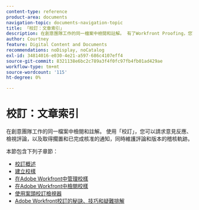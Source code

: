 ```yaml
---
content-type: reference
product-area: documents
navigation-topic: documents-navigation-topic
title: 「校訂：文章索引」
description: 在創意團隊工作的同一檔案中檢閱和註解。 有了Workfront Proofing，您可以請求意見反應、檢視評論，以及取得擱置中及已完成核准的通知，同時維護評論和版本的稽核軌跡。
author: Courtney
feature: Digital Content and Documents
recommendations: noDisplay, noCatalog
exl-id: 34814016-e030-4e21-a597-686c4107eff4
source-git-commit: 8321138e6bc2c789a3f4f0fc97fb4fb01ad429ae
workflow-type: tm+mt
source-wordcount: '115'
ht-degree: 0%

---
```


# 校訂：文章索引

<!-- Audited: 12/2023 -->

在創意團隊工作的同一檔案中檢閱和註解。 使用「校訂」，您可以請求意見反應、檢視評論，以及取得擱置和已完成核准的通知，同時維護評論和版本的稽核軌跡。

本節包含下列子章節：

* [校訂概述](../../review-and-approve-work/proofing/proofing-overview/proofing-basics.md)
* [建立校樣](../../review-and-approve-work/proofing/creating-proofs-within-workfront/create-proofs-in-wf.md)
* [在Adobe Workfront中管理校樣](../../review-and-approve-work/proofing/managing-proofs-within-workfront/manage-proofs-in-wf.md)
* [在Adobe Workfront中檢閱校樣](../../review-and-approve-work/proofing/reviewing-proofs-within-workfront/review-proofs-in-wf.md)
* [使用案頭校訂檢視器](/help/quicksilver/review-and-approve-work/proofing/use-the-desktop-proofing-viewer/use-desktop-proofing-viewer.md)
* [Adobe Workfront校訂的秘訣、技巧和疑難排解](../../review-and-approve-work/proofing/tips-tricks-and-troubleshooting/tips-tricks-troubleshooting-proofing.md)
